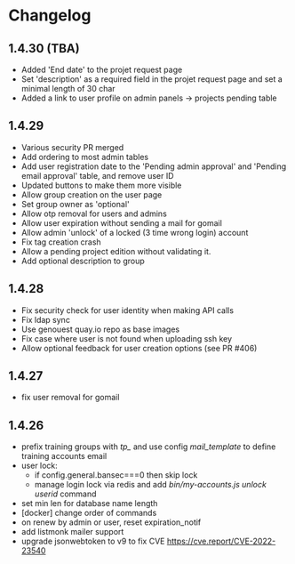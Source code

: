 # Changelog

## 1.4.30 (TBA)

* Added 'End date' to the projet request page
* Set 'description' as a required field in the projet request page and set a minimal length of 30 char
* Added a link to user profile on admin panels -> projects pending table

## 1.4.29

* Various security PR merged
* Add ordering to most admin tables
* Add user registration date to the 'Pending admin approval' and 'Pending email approval' table, and remove user ID
* Updated buttons to make them more visible
* Allow group creation on the user page
* Set group owner as 'optional'
* Allow otp removal for users and admins
* Allow user expiration without sending a mail for gomail
* Allow admin 'unlock' of a locked (3 time wrong login) account
* Fix tag creation crash
* Allow a pending project edition without validating it.
* Add optional description to group

## 1.4.28

* Fix security check for user identity when making API calls
* Fix ldap sync
* Use genouest quay.io repo as base images
* Fix case where user is not found when uploading ssh key
* Allow optional feedback for user creation options (see PR #406)

## 1.4.27

* fix user removal for gomail

## 1.4.26

* prefix training groups with *tp_* and use config *mail_template* to define training accounts email
* user lock:
  * if config.general.bansec===0 then skip lock
  * manage login lock via redis and add *bin/my-accounts.js unlock userid* command
* set min len for database name length
* [docker] change order of commands
* on renew by admin or user, reset expiration_notif
* add listmonk mailer support
* upgrade jsonwebtoken to v9 to fix CVE https://cve.report/CVE-2022-23540
